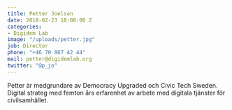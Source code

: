 ```yaml
---
title: Petter Joelson
date: 2018-02-23 18:08:00 Z
categories:
- Digidem Lab
image: "/uploads/petter.jpg"
job: Director
phone: "+46 70 867 42 44"
mail: petter@digidemlab.org
twitter: "@p_jo"
---
```


Petter är medgrundare av Democracy Upgraded och Civic Tech Sweden. Digital strateg med femton års erfarenhet av arbete med digitala tjänster för civilsamhället.
